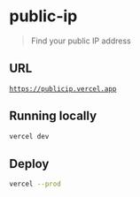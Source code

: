 # public-ip

> Find your public IP address

## URL

[`https://publicip.vercel.app`](https://publicip.vercel.app)

## Running locally

```sh
vercel dev
```

## Deploy

```sh
vercel --prod
```
